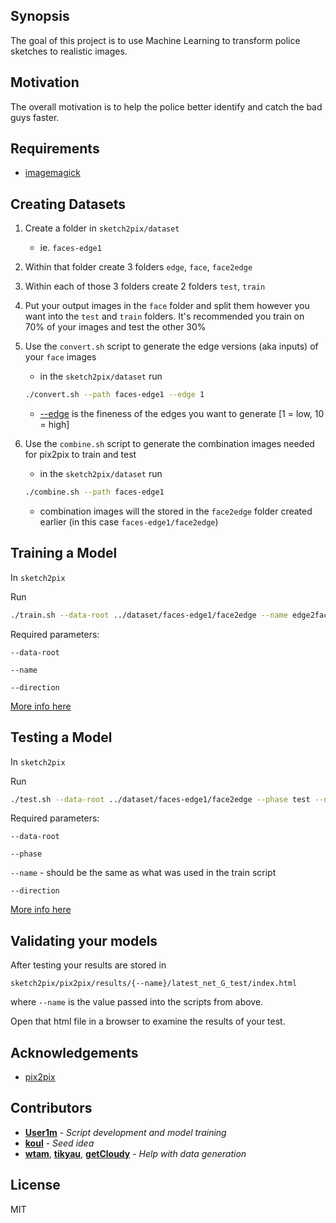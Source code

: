 ## Synopsis

The goal of this project is to use Machine Learning to transform police sketches to realistic images.

## Motivation

The overall motivation is to help the police better identify and catch the bad guys faster.

## Requirements
* [imagemagick](https://imagemagick.org/script/index.php) 

## Creating Datasets
1. Create a folder in `sketch2pix/dataset`
	*	ie. `faces-edge1`
2. Within that folder create 3 folders `edge`, `face`, `face2edge`
3. Within each of those 3 folders create 2 folders `test`, `train`
4. Put your output images in the `face` folder and split them however you want into the `test` and `train` folders. It's recommended you train on 70% of your images and test the other 30%
5. Use the `convert.sh` script to generate the edge versions (aka inputs) of your `face` images
	* in the `sketch2pix/dataset` run 

	```bash
	./convert.sh --path faces-edge1 --edge 1
	```
	
	* [--edge](https://www.imagemagick.org/script/command-line-options.php?#edge) is the fineness of the edges you want to generate [1 = low, 10 = high] 
6. Use the `combine.sh` script to generate the combination images needed for pix2pix to train and test
	* in the `sketch2pix/dataset` run 
	
	```bash
	./combine.sh --path faces-edge1
	```
	
	* combination images will the stored in the `face2edge` folder created earlier (in this case `faces-edge1/face2edge`)



## Training a Model
In `sketch2pix`

Run 

```bash
./train.sh --data-root ../dataset/faces-edge1/face2edge --name edge2face_edge1_generation --direction BtoA"
```
Required parameters:

`--data-root`

`--name` 

`--direction`

[More info here](https://github.com/phillipi/pix2pix#train)


## Testing a Model
In `sketch2pix`

Run 

```bash
./test.sh --data-root ../dataset/faces-edge1/face2edge --phase test --name edge2face_edge1_generation --direction BtoA"
```

Required parameters:

`--data-root`

`--phase`

`--name` - should be the same as what was used in the train script

`--direction`

[More info here](https://github.com/phillipi/pix2pix#test)


## Validating your models
After testing your results are stored in 

```
sketch2pix/pix2pix/results/{--name}/latest_net_G_test/index.html
```
where `--name` is the value passed into the scripts from above.

Open that html file in a browser to examine the results of your test.


## Acknowledgements

* [pix2pix](https://github.com/phillipi/pix2pix)

## Contributors

* **[User1m](https://github.com/user1m)** - *Script development and model training*
* **[koul](https://github.com/koul)** - *Seed idea*
* **[wtam](https://github.com/wtam)**, **[tikyau](https://github.com/tikyau)**, **[getCloudy](https://github.com/getCloudy)** - *Help with data generation*

## License

MIT